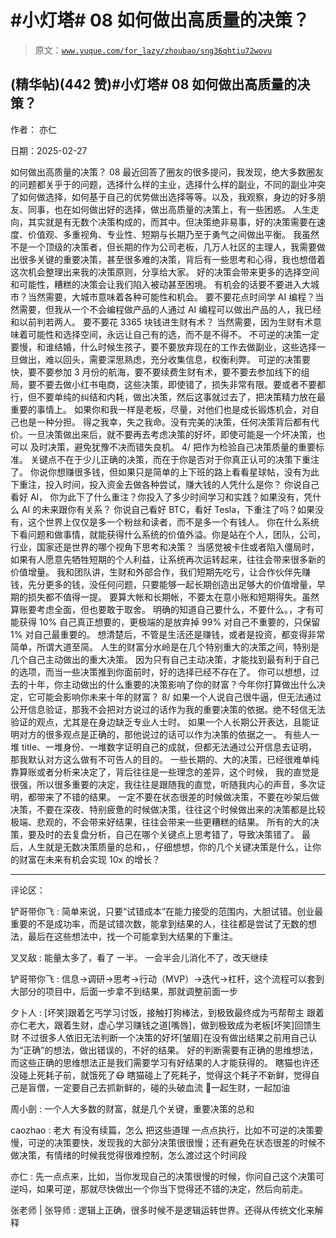 # #小灯塔# 08 如何做出高质量的决策？

> 原文：[`www.yuque.com/for_lazy/zhoubao/sng36qhtiu72wovu`](https://www.yuque.com/for_lazy/zhoubao/sng36qhtiu72wovu)

## (精华帖)(442 赞)#小灯塔# 08 如何做出高质量的决策？

作者： 亦仁

日期：2025-02-27

如何做出高质量的决策？ 08
最近回答了圈友的很多提问，我发现，绝大多数圈友的问题都关乎于的问题，选择什么样的主业，选择什么样的副业，不同的副业冲突了如何做选择，如何基于自己的优势做出选择等等。以及，我观察，身边的好多朋友、同事，也在如何做出好的选择，做出高质量的决策上，有一些困惑。
人生走向，其实就是有无数个决策构成的，而其中。但决策绝非易事，好的决策需要在速度、价值观、多重视角、专业性、短期与长期乃至于勇气之间做出平衡。
我虽然不是一个顶级的决策者，但长期的作为公司老板，几万人社区的主理人，我需要做出很多关键的重要决策，甚至很多难的决策，背后有一些思考和心得，我也想借着这次机会整理出来我的决策原则，分享给大家。
好的决策会带来更多的选择空间和可能性，糟糕的决策会让我们陷入被动甚至困境。 有机会的话要不要进入大城市？当然需要，大城市意味着各种可能性和机会。
要不要花点时间学 AI 编程？当然需要，但我从一个不会编程做产品的人通过 AI 编程可以做出产品的人，我已经和以前判若两人。 要不要花 3365
块钱进生财有术？ 当然需要，因为生财有术意味着可能性和选择空间，永远让自己有的选，而不是不得不。
不可逆的决策一定要慢，和谁结婚，什么时候生孩子，要不要放弃现在的工作去做副业，这些选择一旦做出，难以回头，需要深思熟虑，充分收集信息，权衡利弊。
可逆的决策要快，要不要参加 3
月份的航海，要不要续费生财有术，要不要去参加线下的组局，要不要去做小红书电商，这些决策，即使错了，损失非常有限。要或者不要都行，但不要单纯的纠结和内耗，做出决策，然后这事就过去了，把决策精力放在最重要的事情上。
如果你和我一样是老板，尽量，对他们也是成长锻炼机会，对自己也是一种分担。
得之我幸，失之我命。没有完美的决策，任何决策背后都有代价。一旦决策做出来后，就不要再去考虑决策的好坏，即使可能是一个坏决策，也可以
及时决策，避免犹豫不决而错失良机。 4/ 把作为检验自己决策质量的重要标准。 关键点不在于少儿正确的决策，而在于你是否对于你真正认可的决策下重注了。
你说你想赚很多钱，但如果只是简单的上下班的路上看看星球帖，没有为此下重注，投入时间，投入资金去做各种尝试，赚大钱的人凭什么是你？ 你说自己看好 AI，
你为此下了什么重注？你投入了多少时间学习和实践？如果没有，凭什么 AI 的未来跟你有关系？ 你说自己看好 BTC，看好
Tesla，下重注了吗？如果没有，这个世界上仅仅是多一个粉丝和读者，而不是多一个有钱人。
你在什么系统下看问题和做事情，就能获得什么系统的价值外溢。你是站在个人，团队，公司，行业，国家还是世界的哪个视角下思考和决策？
当感觉被卡住或者陷入僵局时，如果有人愿意先牺牲短期的个人利益，让系统再次运转起来，往往会带来很多新的价值增量。
我和团队讲，生财和外部合作，我们短期先吃亏，让合作伙伴先赚钱，先分更多的钱，没任何问题，只要能够一起长期创造出足够大的价值增量，早期的损失都不值得一提。
要算大帐和长期帐，不要太在意小账和短期得失。虽然算账要考虑全面，但也要敢于取舍。 明确的知道自己要什么，不要什么。，才有可能获得 10%
自己真正想要的，更极端的是放弃掉 99% 对自己不重要的，只保留 1% 对自己最重要的。
想清楚后，不管是生活还是赚钱，或者是投资，都变得非常简单，所谓大道至简。 人生的财富分水岭是在几个特别重大的决策之间，特别是几个自己主动做出的重大决策。
因为只有自己主动决策，才能找到最有利于自己的选项，而当一些决策推到你面前时，好的选择已经不存在了。
你可以想想，过去的十年，你主动做出的什么重要的决策影响了你的财富？今年你打算做出什么决定，它可能会影响你未来十年的财富？ 8/
如果一个人说自己很牛逼，但无法通过公开信息验证，那我不会把对方说过的话作为我的重要决策的依据。绝不轻信无法验证的观点，尤其是在身边缺乏专业人士时。
如果一个人长期公开表达，且能证明对方的很多观点是正确的，那他说过的话可以作为决策的依据之一。 有些人一堆
title、一堆身份、一堆数字证明自己的成就，但都无法通过公开信息去证明，那我默认对方这么做有不可告人的目的。
一些长期的、大的决策，已经很难单纯靠算账或者分析来决定了，背后往往是一些理念的差异，这个时候，
我的直觉是很强，所以很多重要的决定，我往往是跟随我的直觉，听随我内心的声音，多次证明，都带来了不错的结果。
一定不要在状态很差的时候做决策，不要在吵架后做决策，不要在深夜、特别疲惫的时候做决策，往往这个时候做出来的决策都是比较极端、悲观的，不会带来好结果，往往会带来一些更糟糕的结果。
所有的大的决策，要及时的去复盘分析，自己在哪个关键点上思考错了，导致决策错了。
最后，人生就是无数决策质量的总和，，仔细想想，你的几个关键决策是什么，让你的财富在未来有机会实现 10x 的增长？

* * *

评论区：

铲哥带你飞 : 简单来说，只要“试错成本”在能力接受的范围内，大胆试错。创业最重要的不是成功率，而是试错次数，能拿到结果的人，往往都是尝试了无数的想法，最后在这些想法中，找一个可能拿到大结果的下重注。

叉叉敌 : 能量太多了，看了 一半。 一会半会儿消化不了，改天继续

铲哥带你飞 : 信息→调研→思考→行动（MVP）→迭代→杠杆，这个流程可以套到大部分的项目中，后面一步拿不到结果，那就调整前面一步

夕卜人 : [坏笑]跟着乞丐学习讨饭，接触打狗棒法，到极致最终成为丐帮帮主 跟着亦仁老大，跟着生财，虚心学习赚钱之道[嘴唇]，做到极致成为老板[坏笑]回馈生财
不过很多人依旧无法判断一个决策的好坏[皱眉]在没有做出结果之前用自己认为“正确”的想法，做出错误的，不好的结果。
好的判断需要有正确的思维想法，而这些正确的思维想法正是我们需要学习有好结果的人才能获得的。 瞎猫也许还没碰上死耗子前，就饿死了😷 瞎猫碰上了死耗子，觉得这个耗子不新鲜，觉得自己是盲僧，一定要自己去抓新鲜的，碰的头破血流 🙏一起生财，一起加油

周小劍 : 一个人大多数的财富，就是几个关键，重要决策的总和

caozhao : 老大 有没有续篇，怎么 把这些道理
一点点执行，比如不可逆的决策要慢，可逆的决策要快，发现我的大部分决策很很慢；还有避免在状态很差的时候不做决策，有情绪的时候我觉得很难控制，怎么渡过这个时间段

亦仁 : 先一点点来，比如，当你发现自己的决策很慢的时候，你问自己这个决策可逆吗，如果可逆，那就尽快做出一个你当下觉得还不错的决定，然后向前走。

张老师 | 张导师 : 逻辑上正确，很多时候不是逻辑运转世界。还得从传统文化来解释